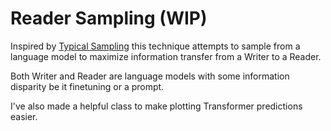 # Reader Sampling (WIP)

Inspired by [Typical Sampling](https://t.co/QTfbH3D9Dh) this technique attempts to sample from a language model to maximize information transfer from a Writer to a Reader.

Both Writer and Reader are language models with some information disparity be it finetuning or a prompt.

I've also made a helpful class to make plotting Transformer predictions easier.
